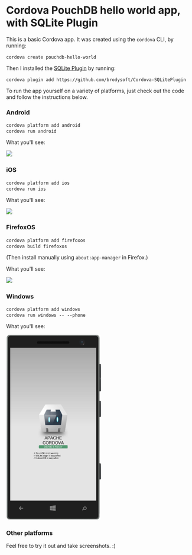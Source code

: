 Cordova PouchDB hello world app, with SQLite Plugin
=====

This is a basic Cordova app. It was created using the `cordova` CLI, by running:

    cordova create pouchdb-hello-world

Then I installed the [SQLite Plugin](https://github.com/brodysoft/Cordova-SQLitePlugin) by running:

    cordova plugin add https://github.com/brodysoft/Cordova-SQLitePlugin

To run the app yourself on a variety of platforms, just check out the code and follow the instructions below.

### Android

    cordova platform add android
    cordova run android
    
What you'll see:

<a href="./screenshots/android.png"><img src="./screenshots/android.png" height=500/></a>

### iOS

    cordova platform add ios
    cordova run ios

What you'll see:

<a href="./screenshots/ios.png"><img src="./screenshots/ios.png" height=500/></a>

### FirefoxOS

    cordova platform add firefoxos
    cordova build firefoxos

(Then install manually using `about:app-manager` in Firefox.)

What you'll see:

<a href="./screenshots/firefoxos.png"><img src="./screenshots/firefoxos.png" height=500/></a>

### Windows

	cordova platform add windows
	cordova run windows -- --phone

What you'll see:

<a href="./screenshots/windows.png"><img src="./screenshots/windows.png" height=500/></a>

### Other platforms

Feel free to try it out and take screenshots. :)
